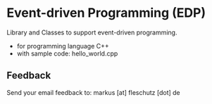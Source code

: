 Event-driven Programming (EDP)
==============================
Library and Classes to support event-driven programming.

* for programming language C++
* with sample code: hello_world.cpp

Feedback
--------
Send your email feedback to: markus [at] fleschutz [dot] de
